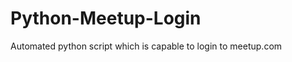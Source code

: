 Python-Meetup-Login
===================

Automated python script which is capable to login to meetup.com
